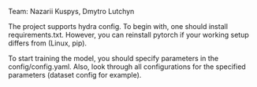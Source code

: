 Team: Nazarii Kuspys, Dmytro Lutchyn

The project supports hydra config.
To begin with, one should install requirements.txt. However, you can reinstall pytorch if your working setup differs from (Linux, pip).

To start training the model, you should specify parameters in the config/config.yaml.
Also, look through all configurations for the specified parameters (dataset config for example).
